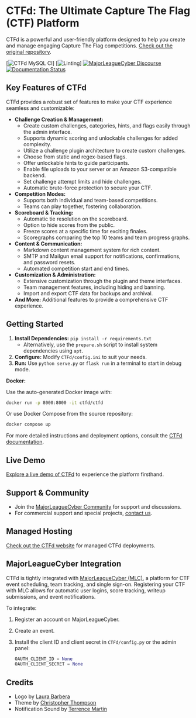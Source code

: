 # CTFd: The Ultimate Capture The Flag (CTF) Platform

CTFd is a powerful and user-friendly platform designed to help you create and manage engaging Capture The Flag competitions.  [Check out the original repository](https://github.com/CTFd/CTFd).

[![CTFd MySQL CI](https://github.com/CTFd/CTFd/workflows/CTFd%20MySQL%20CI/badge.svg?branch=master)]
[![Linting](https://github.com/CTFd/CTFd/workflows/Linting/badge.svg?branch=master)]
[![MajorLeagueCyber Discourse](https://img.shields.io/discourse/status?server=https%3A%2F%2Fcommunity.majorleaguecyber.org%2F)](https://community.majorleaguecyber.org/)
[![Documentation Status](https://api.netlify.com/api/v1/badges/6d10883a-77bb-45c1-a003-22ce1284190e/deploy-status)](https://docs.ctfd.io)

## Key Features of CTFd

CTFd provides a robust set of features to make your CTF experience seamless and customizable:

*   **Challenge Creation & Management:**
    *   Create custom challenges, categories, hints, and flags easily through the admin interface.
    *   Supports dynamic scoring and unlockable challenges for added complexity.
    *   Utilize a challenge plugin architecture to create custom challenges.
    *   Choose from static and regex-based flags.
    *   Offer unlockable hints to guide participants.
    *   Enable file uploads to your server or an Amazon S3-compatible backend.
    *   Set challenge attempt limits and hide challenges.
    *   Automatic brute-force protection to secure your CTF.
*   **Competition Modes:**
    *   Supports both individual and team-based competitions.
    *   Teams can play together, fostering collaboration.
*   **Scoreboard & Tracking:**
    *   Automatic tie resolution on the scoreboard.
    *   Option to hide scores from the public.
    *   Freeze scores at a specific time for exciting finales.
    *   Scoregraphs comparing the top 10 teams and team progress graphs.
*   **Content & Communication:**
    *   Markdown content management system for rich content.
    *   SMTP and Mailgun email support for notifications, confirmations, and password resets.
    *   Automated competition start and end times.
*   **Customization & Administration:**
    *   Extensive customization through the plugin and theme interfaces.
    *   Team management features, including hiding and banning.
    *   Import and export CTF data for backups and archival.
*   **And More:** Additional features to provide a comprehensive CTF experience.

## Getting Started

1.  **Install Dependencies:** `pip install -r requirements.txt`
    *   Alternatively, use the `prepare.sh` script to install system dependencies using `apt`.
2.  **Configure:** Modify `CTFd/config.ini` to suit your needs.
3.  **Run:** Use `python serve.py` or `flask run` in a terminal to start in debug mode.

**Docker:**

Use the auto-generated Docker image with:

```bash
docker run -p 8000:8000 -it ctfd/ctfd
```

Or use Docker Compose from the source repository:

```bash
docker compose up
```

For more detailed instructions and deployment options, consult the [CTFd documentation](https://docs.ctfd.io/).

## Live Demo

[Explore a live demo of CTFd](https://demo.ctfd.io/) to experience the platform firsthand.

## Support & Community

*   Join the [MajorLeagueCyber Community](https://community.majorleaguecyber.org/) for support and discussions.
*   For commercial support and special projects, [contact us](https://ctfd.io/contact/).

## Managed Hosting

[Check out the CTFd website](https://ctfd.io/) for managed CTFd deployments.

## MajorLeagueCyber Integration

CTFd is tightly integrated with [MajorLeagueCyber (MLC)](https://majorleaguecyber.org/), a platform for CTF event scheduling, team tracking, and single sign-on.  Registering your CTF with MLC allows for automatic user logins, score tracking, writeup submissions, and event notifications.

To integrate:

1.  Register an account on MajorLeagueCyber.
2.  Create an event.
3.  Install the client ID and client secret in `CTFd/config.py` or the admin panel:

    ```python
    OAUTH_CLIENT_ID = None
    OAUTH_CLIENT_SECRET = None
    ```

## Credits

*   Logo by [Laura Barbera](http://www.laurabb.com/)
*   Theme by [Christopher Thompson](https://github.com/breadchris)
*   Notification Sound by [Terrence Martin](https://soundcloud.com/tj-martin-composer)